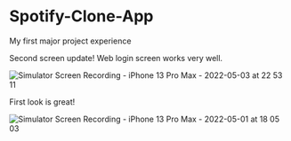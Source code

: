 # Spotify-Clone-App
My first major project experience

Second screen update! Web login screen works very well.

![Simulator Screen Recording - iPhone 13 Pro Max - 2022-05-03 at 22 53 11](https://user-images.githubusercontent.com/101148589/166556052-5e5200b4-b2a4-4041-b12d-9159cc9ad043.gif)

First look is great!

![Simulator Screen Recording - iPhone 13 Pro Max - 2022-05-01 at 18 05 03](https://user-images.githubusercontent.com/101148589/166151939-15b4d28d-fda9-4e8c-9222-083b7abb7f19.gif)
